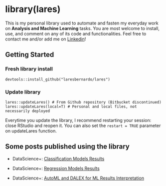 # library(lares)

This is my personal library used to automate and fasten my everyday work on **Analysis and Machine Learning** tasks. You are most welcome to install, use, and comment on any of its code and functionalities. Feel free to contact me and/or add me on [Linkedin](https://www.linkedin.com/in/laresbernardo/)!

## Getting Started

### Fresh library install
```devtools::install_github("laresbernardo/lares")```

### Update library
```
lares::updateLares() # From Github repository (Bitbucket discontinued)
lares::updateLares(local=T) # Personal and local files, not necessarily deployed
```
Everytime you update the library, I recommend restarting your session: close RStudio and reopen it. You can also set the ```restart = TRUE``` parameter on updateLares function.

## Some posts published using the library
- DataScience+: [Classification Models Results](https://datascienceplus.com/machine-learning-results-one-plot-to-rule-them-all)

- DataScience+: [Regression Models Results](https://datascienceplus.com/machine-learning-results-in-r-one-plot-to-rule-them-all-part-2-regression-models)

- DataScience+: [AutoML and DALEX for ML Results Interpretation](https://datascienceplus.com/understanding-titanic-dataset-with-h2os-automl-dalex-and-lares-library/)
